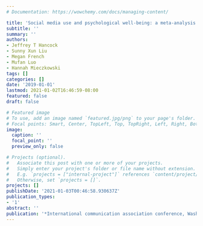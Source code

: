 ```yaml
---
# Documentation: https://wowchemy.com/docs/managing-content/

title: 'Social media use and psychological well-being: a meta-analysis'
subtitle: ''
summary: ''
authors:
- Jeffrey T Hancock
- Sunny Xun Liu
- Megan French
- Mufan Luo
- Hannah Mieczkowski
tags: []
categories: []
date: '2019-01-01'
lastmod: 2021-01-02T16:46:59-08:00
featured: false
draft: false

# Featured image
# To use, add an image named `featured.jpg/png` to your page's folder.
# Focal points: Smart, Center, TopLeft, Top, TopRight, Left, Right, BottomLeft, Bottom, BottomRight.
image:
  caption: ''
  focal_point: ''
  preview_only: false

# Projects (optional).
#   Associate this post with one or more of your projects.
#   Simply enter your project's folder or file name without extension.
#   E.g. `projects = ["internal-project"]` references `content/project/deep-learning/index.md`.
#   Otherwise, set `projects = []`.
projects: []
publishDate: '2021-01-03T00:46:58.930637Z'
publication_types:
- '1'
abstract: ''
publication: '*International communication association conference, Washington, DC*'
---
```

